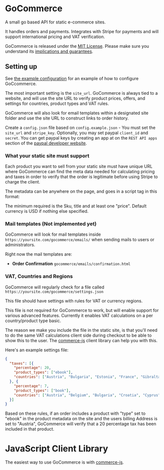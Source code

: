 # GoCommerce

A small go based API for static e-commerce sites.

It handles orders and payments. Integrates with Stripe for payments and will support
international pricing and VAT verification.

GoCommerce is released under the [MIT License](LICENSE).
Please make sure you understand its [implications and guarantees](https://writing.kemitchell.com/2016/09/21/MIT-License-Line-by-Line.html).

## Setting up

See [the example configuration](config.example.json) for an example of how to configure
GoCcommerce.

The most important setting is the `site_url`. GoCommerce is always tied to a website,
and will use the site URL to verify product prices, offers, and settings for countries,
product types and VAT rules.

GoCommerce will also look for email templates within a designated site folder and use
the site URL to construct links to order history.

Create a `config.json` file based on `config.example.json` - You must set the `site_url` and
`stripe_key`. Optionally, you may set paypal `client_id` and `secret`. You can get paypal keys by
creating an app at on the `REST API apps` section of the [paypal developer website](https://developer.paypal.com/developer/applications/).

### What your static site must support

Each product you want to sell from your static site must have unique URL where GoCommerce
can find the meta data needed for calculating pricing and taxes in order to verify that
the order is legitimate before using Stripe to charge the client.

The metadata can be anywhere on the page, and goes in a script tag in this format:

<script id="gocommerce-product" type="application/json">
{"sku": "my-product", "title": "My Product", "prices": [{"amount": "49.99"}], "type": "ebook"}
</script>

The minimum required is the Sku, title and at least one "price". Default currency is USD if nothing else specified.

### Mail templates (Not implemented yet)

GoCommerce will look for mail templates inside `https://yoursite.com/gocommerce/emails/`
when sending mails to users or administrators.

Right now the mail templates are:

* **Order Confirmation** `gocommerce/emails/confirmation.html`

### VAT, Countries and Regions

GoCommerce will regularly check for a file called `https://yoursite.com/gocommerce/settings.json`

This file should have settings with rules for VAT or currency regions.

This file is not required for GoCommerce to work, but will enable support for various advanced
features. Currently it enables VAT calculations on a per country/product type basic.

The reason we make you include the file in the static site, is that you'll need to do the same
VAT calculations client side during checkout to be able to show this to the user. The
[commerce-js](https://github.com/netlify/netlify-commerce-js) client library can help you with
this.

Here's an example settings file:

```json
{
  "taxes": [{
    "percentage": 20,
    "product_types": ["ebook"],
    "countries": ["Austria", "Bulgaria", "Estonia", "France", "Gibraltar", "Slovakia", "United Kingdom"]
  }, {
    "percentage": 7,
    "product_types": ["book"],
    "countries": ["Austria", "Belgium", "Bulgaria", "Croatia", "Cyprus", "Denmark", "Estonia"]
  }]
}
```

Based on these rules, if an order includes a product with "type" set to "ebook" in the product metadata
on the site and the users billing Address is set to "Austria", GoCommerce will verify that a 20 percentage
tax has been included in that product.


# JavaScript Client Library

The easiest way to use GoCommerce is with [commerce-js](https://github.com/netlify/netlify-commerce-js).
